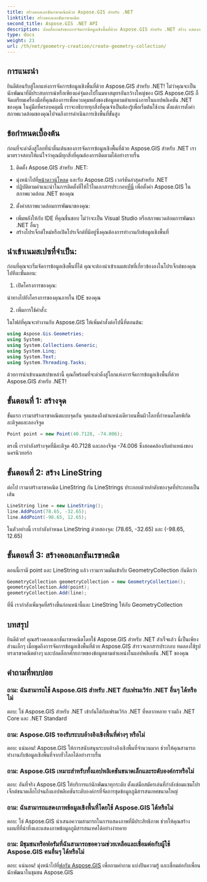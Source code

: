 ```yaml
---
title: สร้างคอลเลกชันเรขาคณิตด้วย Aspose.GIS สำหรับ .NET
linktitle: สร้างคอลเลกชันเรขาคณิต
second_title: Aspose.GIS .NET API
description: ปลดล็อกพลังของการจัดการข้อมูลเชิงพื้นที่ด้วย Aspose.GIS สำหรับ .NET สร้าง แสดงภาพ และวิเคราะห์ข้อมูลตามตำแหน่งในแอปพลิเคชัน .NET ของคุณได้อย่างราบรื่น
type: docs
weight: 21
url: /th/net/geometry-creation/create-geometry-collection/
---
```


## การแนะนำ

ยินดีต้อนรับสู่โลกแห่งการจัดการข้อมูลเชิงพื้นที่ด้วย Aspose.GIS สำหรับ .NET! ไม่ว่าคุณจะเป็นนักพัฒนาที่มีประสบการณ์หรือเพียงแค่จุ่มลงไปในมหาสมุทรอันกว้างใหญ่ของ GIS Aspose.GIS ก็จัดเตรียมเครื่องมือที่คุณต้องการเพื่อควบคุมพลังของข้อมูลตามตำแหน่งภายในแอปพลิเคชัน .NET ของคุณ ในคู่มือที่ครอบคลุมนี้ เราจะอธิบายทุกสิ่งที่คุณจำเป็นต้องรู้เพื่อเริ่มต้นใช้งาน ตั้งแต่การตั้งค่าสภาพแวดล้อมของคุณไปจนถึงการดำเนินการเชิงพื้นที่ขั้นสูง

## ข้อกำหนดเบื้องต้น

ก่อนที่จะดำดิ่งสู่โลกที่น่าตื่นเต้นของการจัดการข้อมูลเชิงพื้นที่ด้วย Aspose.GIS สำหรับ .NET เรามาตรวจสอบให้แน่ใจว่าคุณมีทุกสิ่งที่คุณต้องการติดตามได้อย่างราบรื่น

1. ติดตั้ง Aspose.GIS สำหรับ .NET:

- มุ่งหน้าไปที่[หน้าดาวน์โหลด](https://releases.aspose.com/gis/net/) และรับ Aspose.GIS เวอร์ชันล่าสุดสำหรับ .NET
-  ปฏิบัติตามคำแนะนำในการติดตั้งที่ให้ไว้ในเอกสารประกอบ[ที่นี่](https://reference.aspose.com/gis/net/) เพื่อตั้งค่า Aspose.GIS ในสภาพแวดล้อม .NET ของคุณ

2. ตั้งค่าสภาพแวดล้อมการพัฒนาของคุณ:

- เพิ่มพลังให้กับ IDE ที่คุณชื่นชอบ ไม่ว่าจะเป็น Visual Studio หรือสภาพแวดล้อมการพัฒนา .NET อื่นๆ
- สร้างโปรเจ็กต์ใหม่หรือเปิดโปรเจ็กต์ที่มีอยู่ซึ่งคุณต้องการทำงานกับข้อมูลเชิงพื้นที่

## นำเข้าเนมสเปซที่จำเป็น:

ก่อนที่คุณจะเริ่มจัดการข้อมูลเชิงพื้นที่ได้ คุณจะต้องนำเข้าเนมสเปซที่เกี่ยวข้องลงในโปรเจ็กต์ของคุณ ไปทีละขั้นตอน:

1. เปิดโครงการของคุณ:

นำทางไปยังโครงการของคุณภายใน IDE ของคุณ

2. เพิ่มการใช้คำสั่ง:

ในไฟล์ที่คุณจะทำงานกับ Aspose.GIS ให้เพิ่มคำสั่งต่อไปนี้ที่ตอนต้น:

```csharp
using Aspose.Gis.Geometries;
using System;
using System.Collections.Generic;
using System.Linq;
using System.Text;
using System.Threading.Tasks;
```

ด้วยการนำเข้าเนมสเปซเหล่านี้ คุณก็พร้อมที่จะดำดิ่งสู่โลกแห่งการจัดการข้อมูลเชิงพื้นที่ด้วย Aspose.GIS สำหรับ .NET!


## ขั้นตอนที่ 1: สร้างจุด

ขั้นแรก เรามาสร้างเรขาคณิตแบบจุดกัน จุดแสดงถึงตำแหน่งเดียวบนพื้นผิวโลกที่กำหนดโดยพิกัดละติจูดและลองจิจูด

```csharp
Point point = new Point(40.7128, -74.006);
```

ตรงนี้ เรากำลังสร้างจุดที่มีละติจูด 40.7128 และลองจิจูด -74.006 ซึ่งสอดคล้องกับตำแหน่งของนครนิวยอร์ก

## ขั้นตอนที่ 2: สร้าง LineString

ต่อไป เรามาสร้างเรขาคณิต LineString กัน LineStrings ประกอบด้วยลำดับของจุดที่ประกอบเป็นเส้น

```csharp
LineString line = new LineString();
line.AddPoint(78.65, -32.65);
line.AddPoint(-98.65, 12.65);
```

ในตัวอย่างนี้ เรากำลังกำหนด LineString ด้วยสองจุด: (78.65, -32.65) และ (-98.65, 12.65)

## ขั้นตอนที่ 3: สร้างคอลเลกชันเรขาคณิต

ตอนนี้เรามี point และ LineString แล้ว เรามารวมมันเข้ากับ GeometryCollection กันดีกว่า

```csharp
GeometryCollection geometryCollection = new GeometryCollection();
geometryCollection.Add(point);
geometryCollection.Add(line);
```

ที่นี่ เรากำลังเพิ่มจุดที่สร้างขึ้นก่อนหน้านี้และ LineString ให้กับ GeometryCollection

## บทสรุป

ยินดีด้วย! คุณสร้างคอลเลกชันเรขาคณิตโดยใช้ Aspose.GIS สำหรับ .NET สำเร็จแล้ว นี่เป็นเพียงส่วนเล็กๆ เมื่อพูดถึงการจัดการข้อมูลเชิงพื้นที่ด้วย Aspose.GIS สำรวจเอกสารประกอบ ทดลองใช้รูปทรงเรขาคณิตต่างๆ และปลดล็อกศักยภาพของข้อมูลตามตำแหน่งในแอปพลิเคชัน .NET ของคุณ

## คำถามที่พบบ่อย

### ถาม: ฉันสามารถใช้ Aspose.GIS สำหรับ .NET กับเฟรมเวิร์ก .NET อื่นๆ ได้หรือไม่

ตอบ: ใช่ Aspose.GIS สำหรับ .NET เข้ากันได้กับเฟรมเวิร์ก .NET ที่หลากหลาย รวมถึง .NET Core และ .NET Standard

### ถาม: Aspose.GIS รองรับระบบอ้างอิงเชิงพื้นที่ต่างๆ หรือไม่

ตอบ: แน่นอน! Aspose.GIS ให้การสนับสนุนระบบอ้างอิงเชิงพื้นที่จำนวนมาก ช่วยให้คุณสามารถทำงานกับข้อมูลเชิงพื้นที่จากทั่วโลกได้อย่างราบรื่น

### ถาม: Aspose.GIS เหมาะสำหรับทั้งแอปพลิเคชันขนาดเล็กและระดับองค์กรหรือไม่

ตอบ: อันที่จริง Aspose.GIS ให้บริการแก่นักพัฒนาทุกระดับ ตั้งแต่มือสมัครเล่นที่กำลังซ่อมแซมโปรเจ็กต์ขนาดเล็กไปจนถึงแอปพลิเคชันระดับองค์กรที่จัดการชุดข้อมูลภูมิสารสนเทศขนาดใหญ่

### ถาม: ฉันสามารถแสดงภาพข้อมูลเชิงพื้นที่โดยใช้ Aspose.GIS ได้หรือไม่

ตอบ: ใช่ Aspose.GIS นำเสนอความสามารถในการแสดงภาพที่มีประสิทธิภาพ ช่วยให้คุณสร้างแผนที่ที่น่าทึ่งและแสดงภาพข้อมูลภูมิสารสนเทศได้อย่างง่ายดาย

### ถาม: มีชุมชนหรือฟอรัมที่ฉันสามารถขอความช่วยเหลือและเชื่อมต่อกับผู้ใช้ Aspose.GIS คนอื่นๆ ได้หรือไม่

 ตอบ: แน่นอน! มุ่งหน้าไปที่[ฟอรัม Aspose.GIS](https://forum.aspose.com/c/gis/33) เพื่อถามคำถาม แบ่งปันความรู้ และเชื่อมต่อกับเพื่อนนักพัฒนาในชุมชน Aspose.GIS